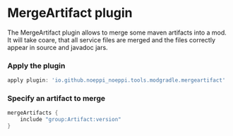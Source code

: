 # MergeArtifact plugin

The MergeArtifact plugin allows to merge some maven artifacts into a mod. It will take coare, that all service files are merged and the files correctly appear in source and javadoc jars.

### Apply the plugin

```groovy
apply plugin: 'io.github.noeppi_noeppi.tools.modgradle.mergeartifact'
```

### Specify an artifact to merge

```groovy
mergeArtifacts {
    include "group:Artifact:version"
}
```

